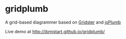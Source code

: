 # gridplumb
A grid-based diagrammer based on [Gridster](http://gridster.net/) and [jsPlumb](https://jsplumbtoolkit.com/)

Live demo at http://ibmjstart.github.io/gridplumb/